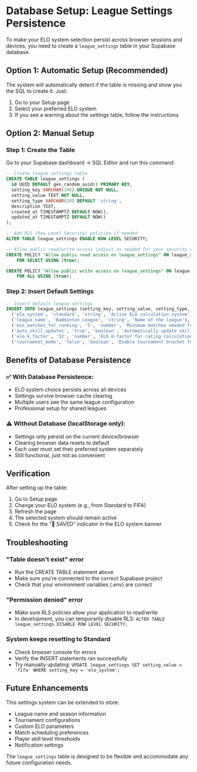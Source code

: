 # Database Setup: League Settings Persistence

To make your ELO system selection persist across browser sessions and devices, you need to create a `league_settings` table in your Supabase database.

## Option 1: Automatic Setup (Recommended)

The system will automatically detect if the table is missing and show you the SQL to create it. Just:

1. Go to your Setup page
2. Select your preferred ELO system
3. If you see a warning about the settings table, follow the instructions

## Option 2: Manual Setup

### Step 1: Create the Table

Go to your Supabase dashboard → SQL Editor and run this command:

```sql
-- Create league settings table
CREATE TABLE league_settings (
  id UUID DEFAULT gen_random_uuid() PRIMARY KEY,
  setting_key VARCHAR(100) UNIQUE NOT NULL,
  setting_value TEXT NOT NULL,
  setting_type VARCHAR(20) DEFAULT 'string',
  description TEXT,
  created_at TIMESTAMPTZ DEFAULT NOW(),
  updated_at TIMESTAMPTZ DEFAULT NOW()
);

-- Add RLS (Row Level Security) policies if needed
ALTER TABLE league_settings ENABLE ROW LEVEL SECURITY;

-- Allow public read/write access (adjust as needed for your security requirements)
CREATE POLICY "Allow public read access on league_settings" ON league_settings
    FOR SELECT USING (true);

CREATE POLICY "Allow public write access on league_settings" ON league_settings
    FOR ALL USING (true);
```

### Step 2: Insert Default Settings

```sql
-- Insert default league settings
INSERT INTO league_settings (setting_key, setting_value, setting_type, description) VALUES
  ('elo_system', 'standard', 'string', 'Active ELO calculation system'),
  ('league_name', 'Badminton League', 'string', 'Name of the league'),
  ('min_matches_for_ranking', '5', 'number', 'Minimum matches needed for qualified ranking'),
  ('auto_skill_updates', 'true', 'boolean', 'Automatically update skill levels based on ELO'),
  ('elo_k_factor', '32', 'number', 'ELO K-factor for rating calculations'),
  ('tournament_mode', 'false', 'boolean', 'Enable tournament bracket features');
```

## Benefits of Database Persistence

### ✅ With Database Persistence:
- ELO system choice persists across all devices
- Settings survive browser cache clearing
- Multiple users see the same league configuration
- Professional setup for shared leagues

### ⚠️ Without Database (localStorage only):
- Settings only persist on the current device/browser
- Clearing browser data resets to default
- Each user must set their preferred system separately
- Still functional, just not as convenient

## Verification

After setting up the table:

1. Go to Setup page
2. Change your ELO system (e.g., from Standard to FIFA)
3. Refresh the page
4. The selected system should remain active
5. Check for the "💾 SAVED" indicator in the ELO system banner

## Troubleshooting

### "Table doesn't exist" error
- Run the CREATE TABLE statement above
- Make sure you're connected to the correct Supabase project
- Check that your environment variables (.env) are correct

### "Permission denied" error
- Make sure RLS policies allow your application to read/write
- In development, you can temporarily disable RLS: `ALTER TABLE league_settings DISABLE ROW LEVEL SECURITY;`

### System keeps resetting to Standard
- Check browser console for errors
- Verify the INSERT statements ran successfully
- Try manually updating: `UPDATE league_settings SET setting_value = 'fifa' WHERE setting_key = 'elo_system';`

## Future Enhancements

This settings system can be extended to store:
- League name and season information
- Tournament configurations
- Custom ELO parameters
- Match scheduling preferences
- Player skill level thresholds
- Notification settings

The `league_settings` table is designed to be flexible and accommodate any future configuration needs.
